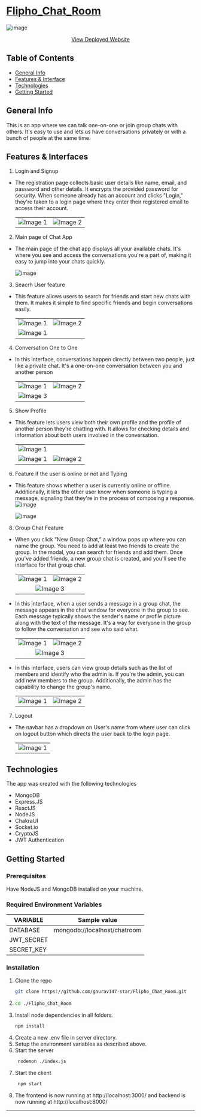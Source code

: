 # [**Flipho_Chat_Room**](https://fliphochat.onrender.com/)

![image](https://github.com/gaurav147-star/Flipho_Chat_Room/assets/78996081/73ef7dd9-e9b5-42df-8a24-aafcc0571743)

<p align="center">
  <a href="https://fliphochat.onrender.com/">View Deployed Website</a>
</p>

## Table of Contents
* [General Info](#general-info)
* [Features & Interface](#features-interface)
* [Technologies](#technologies)
* [Getting Started](#getting-started)


## General Info
This is an app where we can talk one-on-one or join group chats with others. It's easy to use and lets us have conversations privately or with a bunch of people at the same time.

## Features & Interfaces

1. Login and Signup
- The registration page collects basic user details like name, email, and password and other details. It encrypts the provided password for security. When someone already has an account and clicks "Login," they're taken to a login page where they enter their registered email to access their account.
    
    <table>
      <tr>
        <td align="center"><img src="https://github.com/gaurav147-star/Flipho_Chat_Room/assets/78996081/b30a1f2a-c16e-48d5-bab9-a97141518cef" alt="Image 1"></td>
        <td align="center"><img src="https://github.com/gaurav147-star/Flipho_Chat_Room/assets/78996081/5ee52341-796a-4662-a081-84d632e6d69f" alt="Image 2"></td>
      </tr>
    </table>

2. Main page of Chat App
- The main page of the chat app displays all your available chats. It's where you see and access the conversations you're a part of, making it easy to jump into your chats quickly.
  
    ![image](https://github.com/gaurav147-star/Flipho_Chat_Room/assets/78996081/3cda0322-f12d-43e2-a750-3085363461a7)

3. Seacrh User feature
- This feature allows users to search for friends and start new chats with them. It makes it simple to find specific friends and begin conversations easily.
    <table>
      <tr>
        <td align="center"><img src="https://github.com/gaurav147-star/Flipho_Chat_Room/assets/78996081/c59e666f-8343-4536-a879-c2fc429d16b7" alt="Image 1"></td>
        <td align="center"><img src="https://github.com/gaurav147-star/Flipho_Chat_Room/assets/78996081/252f5c40-a469-4494-b7c3-c7f410b9352f" alt="Image 2"></td>
      </tr>
      <tr>
        <td align="center"><img src="https://github.com/gaurav147-star/Flipho_Chat_Room/assets/78996081/07e7c62d-a9bc-4812-81de-e96dcd1bbf91" alt="Image 1"></td>
      </tr>
    </table>

4. Conversation One to One
-  In this interface, conversations happen directly between two people, just like a private chat. It's a one-on-one conversation between you and another person 

   <table>
      <tr>
        <td align="center"><img src="https://github.com/gaurav147-star/Flipho_Chat_Room/assets/78996081/329884e3-27e8-42c7-9d7d-237df9cce107" alt="Image 1"></td>
        <td align="center"><img src="https://github.com/gaurav147-star/Flipho_Chat_Room/assets/78996081/52e605cb-cfe4-41bb-aa2a-d9eb92eebeab" alt="Image 2"></td>
      </tr>
      <tr>
        <td align="center"><img src="https://github.com/gaurav147-star/Flipho_Chat_Room/assets/78996081/9baf6429-952f-4ca8-9313-72c63fe18ae6" alt="Image 3"></td>
      </tr>
    </table>
    
5. Show Profile 
- This feature lets users view both their own profile and the profile of another person they're chatting with. It allows for checking details and information about both users involved in the conversation.
  
  <table>
    <tr>
       <td align="center"><img src="https://github.com/gaurav147-star/Flipho_Chat_Room/assets/78996081/59d43109-7fb8-414f-90bd-e58a336f9997" alt="Image 1"></td>
    </tr>
    <tr>
      <td align="center"><img src="https://github.com/gaurav147-star/Flipho_Chat_Room/assets/78996081/f586ad40-40f0-4f2a-9573-2c341ce0a0a5" alt="Image 1"></td>
      <td align="center"><img src="https://github.com/gaurav147-star/Flipho_Chat_Room/assets/78996081/1346cccb-651e-4ea2-a984-6c558ea1b834" alt="Image 2"></td>
    </tr>
  </table>

6. Feature if the user is online or not and Typing
- This feature shows whether a user is currently online or offline. Additionally, it lets the other user know when someone is typing a message, signaling that they're in the process of composing a response.
  ![image](https://github.com/gaurav147-star/Flipho_Chat_Room/assets/78996081/4c58dc41-a5b9-41cd-b6b7-d379041a4e94)

  ![image](https://github.com/gaurav147-star/Flipho_Chat_Room/assets/78996081/3016ed45-f5a9-4915-afd2-c78b68cea37e)

8. Group Chat Feature
- When you click "New Group Chat," a window pops up where you can name the group. You need to add at least two friends to create the group. In the modal, you can search for friends and add them. Once you've added friends, a new group chat is created, and you'll see the interface for that group chat.
  
    <table>
      <tr>
        <td align="center"><img src="https://github.com/gaurav147-star/Flipho_Chat_Room/assets/78996081/4374f7bb-a896-4e8d-a932-605c66f1bdec" alt="Image 1"></td>
        <td align="center"><img src="https://github.com/gaurav147-star/Flipho_Chat_Room/assets/78996081/6e9d3c02-f3ce-49a8-b696-0fce8cead53a" alt="Image 2"></td>
      </tr>
      <tr>
        <td colspan="2" align="center"><img src="https://github.com/gaurav147-star/Flipho_Chat_Room/assets/78996081/f946f8b0-6791-4080-9b40-aabe9d6311ac" alt="Image 3"></td>
      </tr>
    </table>
- In this interface, when a user sends a message in a group chat, the message appears in the chat window for everyone in the group to see. Each message typically shows the sender's name or profile picture along with the text of the message. It's a way for everyone in the group to follow the conversation and see who said what.

  <table>
      <tr>
        <td align="center"><img src="https://github.com/gaurav147-star/Flipho_Chat_Room/assets/78996081/bb13f6fc-d791-4e2c-9d8a-b43db7b1af84" alt="Image 1"></td>
        <td align="center"><img src="https://github.com/gaurav147-star/Flipho_Chat_Room/assets/78996081/44a5e779-b1a8-48b9-ba25-7f7154288a11" alt="Image 2"></td>
      </tr>
        <tr>
        <td colspan="2" align="center"><img src="https://github.com/gaurav147-star/Flipho_Chat_Room/assets/78996081/3e90de7c-da95-4b92-bc1d-4aef392f59ff" alt="Image 3"></td>
      </tr>
    </table>

- In this interface, users can view group details such as the list of members and identify who the admin is. If you're the admin, you can add new members to the group. Additionally, the admin has the capability to change the group's name.

    <table>
      <tr>
        <td align="center"><img src="https://github.com/gaurav147-star/Flipho_Chat_Room/assets/78996081/3591e261-0d41-46a9-a2c2-f77f5075214d" alt="Image 1"></td>
        <td align="center"><img src="https://github.com/gaurav147-star/Flipho_Chat_Room/assets/78996081/5bf0d4bc-d4b2-4d90-a56e-b33a2d5e3580" alt="Image 2"></td>
      </tr>
    </table>

7. Logout
- The navbar has a dropdown on User's name from where user can click on logout button which directs the user back to the login page.

    <table>
        <tr>
           <td align="center"><img src="https://github.com/gaurav147-star/Flipho_Chat_Room/assets/78996081/59d43109-7fb8-414f-90bd-e58a336f9997" alt="Image 1"></td>
        </tr>
    </table>

## Technologies
The app was created with the following technologies
* MongoDB
* Express.JS
* ReactJS
* NodeJS
* ChakraUI
* Socket.io
* CryptoJS
* JWT Authentication

## Getting Started

### Prerequisites

Have NodeJS and MongoDB installed on your machine.

### Required Environment Variables

| VARIABLE   | Sample value                 |
| ---------- | ---------------------------- |
| DATABASE   | mongodb://localhost/chatroom |
| JWT_SECRET |
| SECRET_KEY |

### Installation

1. Clone the repo
   ```sh
   git clone https://github.com/gaurav147-star/Flipho_Chat_Room.git
   ```
2. ```sh
   cd ./Flipho_Chat_Room
   ```
3. Install node dependencies in all folders.
   ```sh
   npm install
   ```
4. Create a new .env file in server directory.
5. Setup the environment variables as described above.
6. Start the server
   ```sh
    nodemon ./index.js
   ```
7. Start the client
   ```sh
    npm start
   ```
8. The frontend is now running at http://localhost:3000/  and backend is now running at http://localhost:8000/
---













